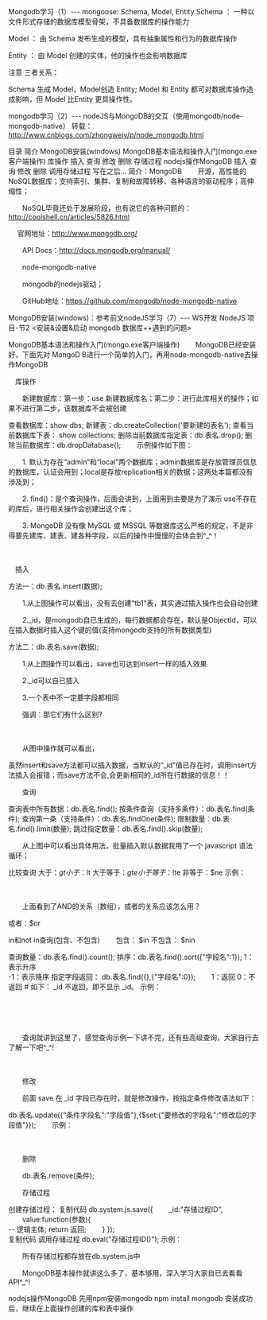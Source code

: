 Mongodb学习（1）--- mongoose: Schema, Model, Entity
Schema ： 一种以文件形式存储的数据库模型骨架，不具备数据库的操作能力

Model ： 由 Schema 发布生成的模型，具有抽象属性和行为的数据库操作

Entity ： 由 Model 创建的实体，他的操作也会影响数据库

注意 三者关系：

Schema 生成 Model，Model创造 Entity;
Model 和 Entity 都可对数据库操作造成影响，但 Model 比Entity 更具操作性。


mongodb学习（2）--- nodeJS与MongoDB的交互（使用mongodb/node-mongodb-native）
转载：http://www.cnblogs.com/zhongweiv/p/node_mongodb.html

目录
简介
MongoDB安装(windows)
MongoDB基本语法和操作入门(mongo.exe客户端操作)
库操作
插入
查询
修改
删除
存储过程
nodejs操作MongoDB
插入
查询
修改
删除
调用存储过程
写在之后...
简介：MongoDB 
　　开源，高性能的NoSQL数据库；支持索引、集群、复制和故障转移、各种语言的驱动程序；高伸缩性；

　　NoSQL毕竟还处于发展阶段，也有说它的各种问题的：http://coolshell.cn/articles/5826.html

 　  官网地址：http://www.mongodb.org/

　　API Docs：http://docs.mongodb.org/manual/

　　node-mongodb-native

　　mongodb的nodejs驱动；

　　GitHub地址：https://github.com/mongodb/node-mongodb-native

MongoDB安装(windows)：参考前文nodeJS学习（7）--- WS开发 NodeJS 项目-节2 <安装&设置&启动 mongodb 数据库++遇到的问题>

MongoDB基本语法和操作入门(mongo.exe客户端操作)
　　MongoDB已经安装好，下面先对 MongoD B进行一个简单的入门，再用node-mongodb-native去操作MongoDB

　库操作

　　新建数据库：第一步：use 新建数据库名；第二步：进行此库相关的操作；如果不进行第二步，该数据库不会被创建

查看数据库：show dbs;
新建表：db.createCollection('要新建的表名');
查看当前数据库下表： show collections;
删除当前数据库指定表：db.表名.drop();
删除当前数据库：db.dropDatabase();
　　示例操作如下图：

           

　　1. 默认为存在“admin”和“local”两个数据库；admin数据库是存放管理员信息的数据库，认证会用到；local是存放replication相关的数据；这两处本篇都没有涉及到；

　　2. find()：是个查询操作，后面会讲到，上面用到主要是为了演示 use不存在的库后，进行相关操作会创建出这个库；

　　3. MongoDB 没有像 MySQL 或 MSSQL 等数据库这么严格的规定，不是非得要先建库、建表、建各种字段，以后的操作中慢慢的会体会到^_^！

　　

　插入

方法一：db.表名.insert(数据);
　　

　　1.从上图操作可以看出，没有去创建“tb1”表，其实通过插入操作也会自动创建

　　2._id，是mongodb自已生成的，每行数据都会存在，默认是ObjectId，可以在插入数据时插入这个键的值(支持mongodb支持的所有数据类型)　　

方法二：db.表名.save(数据);
　　 　　

　　1.从上图操作可以看出，save也可达到insert一样的插入效果

　　2._id可以自已插入

　　3.一个表中不一定要字段都相同

 

　　强调：那它们有什么区别?

　　

　　从图中操作就可以看出，

虽然insert和save方法都可以插入数据，当默认的“_id”值已存在时，调用insert方法插入会报错；而save方法不会,会更新相同的_id所在行数据的信息！！
 

　　查询　　

查询表中所有数据：db.表名.find();
按条件查询（支持多条件）：db.表名.find(条件); 
查询第一条（支持条件）：db.表名.findOne(条件);
限制数量：db.表名.find().limit(数量);
跳过指定数量：db.表名.find().skip(数量);
　　

　　从上图中可以看出具体用法，批量插入默认数据我用了一个 javascript 语法循环；

 

比较查询
大于：$gt
小于：$lt
大于等于：$gte
小于等于：$lte
非等于：$ne
     示例：

　　

　　上面看到了AND的关系（数组），或者的关系应该怎么用？

或者：$or
　　

 

in和not in查询(包含、不包含)　　
包含：  $in
不包含： $nin
　　 
 

查询数量：db.表名.find().count();
排序：db.表名.find().sort({"字段名":1}); 
1： 表示升序  
-1：表示降序
指定字段返回： db.表名.find({},{"字段名":0});　　
1：返回 
0：不返回   # 如下： _id 不返回，即不显示 _id。
      示例：

　　 

　　

　　查询就讲到这里了，感觉查询示例一下讲不完，还有些高级查询，大家自行去了解一下吧^_^!

　　

　　修改

　　前面 save 在 _id 字段已存在时，就是修改操作，按指定条件修改语法如下：　

db.表名.update({"条件字段名":"字段值"},{$set:{"要修改的字段名":"修改后的字段值"}});
　　示例：

　　

 

　　删除

　　db.表名.remove(条件);


　　存储过程

创建存储过程：
复制代码
db.system.js.save({
　　_id:"存储过程ID", 
　　value:function(参数){  
        -- 逻辑主体; 
        return 返回; 
　　}
});                
复制代码
调用存储过程
db.eval("存储过程ID()");
示例：



　　所有存储过程都存放在db.system.js中

 

　　MongoDB基本操作就讲这么多了，基本够用，深入学习大家自已去看看API^_^!

 

nodejs操作MongoDB
先用npm安装mongodb
npm install mongodb
安装成功后，继续在上面操作创建的库和表中操作


